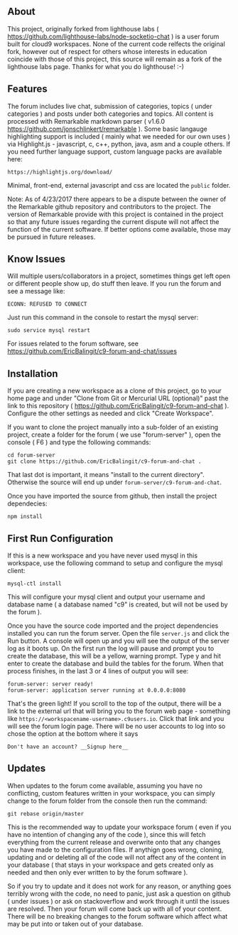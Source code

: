 ## About

This project, originally forked from lighthouse labs ( https://github.com/lighthouse-labs/node-socketio-chat ) is a user forum built for cloud9 workspaces.  None of the current code relfects the original fork, however out of respect for others whose interests in education coincide with those of this project, this source will remain as a fork of the lighthouse labs page.  Thanks for what you do lighthouse! :-)

## Features

The forum includes live chat, submission of categories, topics ( under categories ) and posts under both categories and topics.  All content is processed with Remarkable markdown parser ( v1.6.0 https://github.com/jonschlinkert/remarkable ).  Some basic langauge highlighting support is included ( mainly what we needed for our own uses ) via Highlight.js - javascript, c, c++, python, java, asm and a couple others.  If you need further language support, custom language packs are available here:

    https://highlightjs.org/download/

Minimal, front-end, external javascript and css are located the `public` folder.

Note: As of 4/23/2017 there appears to be a dispute between the owner of the Remarkable github repository and contributors to the project.  The version of Remarkable provide with this project is contained in the project so that any future issues regarding the current dispute will not affect the function of the current software.  If better options come available, those may be pursued in future releases.

## Know Issues

Will multiple users/collaborators in a project, sometimes things get left open
or different people show up, do stuff then leave.  If you run the forum and see
a message like:

    ECONN: REFUSED TO CONNECT

Just run this command in the console to restart the mysql server:

    sudo service mysql restart

For issues related to the forum software, see https://github.com/EricBalingit/c9-forum-and-chat/issues

## Installation

If you are creating a new workspace as a clone of this project, go to your home page and under "Clone from Git or Mercurial URL (optional)" past the link to this repository ( https://github.com/EricBalingit/c9-forum-and-chat ).  Configure the other settings as needed and click "Create Workspace".

If you want to clone the project manually into a sub-folder of an existing
project, create a folder for the forum ( we use "forum-server" ), open the console ( F6 ) and type the following commands:

    cd forum-server
    git clone https://github.com/EricBalingit/c9-forum-and-chat .

That last dot is important, it means "install to the current directory".  Otherwise the source will end up under `forum-server/c9-forum-and-chat`.

Once you have imported the source from github, then install the project dependecies:

    npm install

## First Run Configuration

If this is a new workspace and you have never used mysql in this workspace, use the following command to setup and configure the mysql client:

    mysql-ctl install

This will configure your mysql client and output your username and database
name ( a database named "c9" is created, but will not be used by the forum ).

Once you have the source code imported and the project dependencies installed you can run the forum server.  Open the file `server.js` and click the Run button.  A console will open up and you will see the output of the server log as it boots up.  On the first run the log will pause and prompt you to create the
database, this will be a yellow, warning prompt.  Type y and hit enter to create the database and build the tables for the forum.  When that process finishes, in the last 3 or 4 lines of output you will see:

    forum-server: server ready!
    forum-server: application server running at 0.0.0.0:8080

That's the green light!  If you scroll to the top of the output, there will be
a link to the external url that will bring you to the forum web page - something like `https://<workspacename-username>.c9users.io`.  Click that link and you will see the forum login page.  There will be no user accounts to log into so chose the option at the bottom where it says

    Don't have an account? __Signup here__

## Updates

When updates to the forum come available, assuming you have no conflicting, custom features written in your workspace, you can simply change to the forum
folder from the console then run the command:

    git rebase origin/master

This is the recommended way to update your workspace forum ( even if you have no
intention of changing any of the code ), since this will fetch everything from the current release and overwrite onto that any changes you have made to the configuration files.  If anythign goes wrong, cloning, updating and or deleting all of the code will not affect any of the content in your database ( that stays in your workspace and gets created only as needed and then only ever written to
by the forum software ).

So if you try to update and it does not work for any reason, or anything goes terribly wrong with the code, no need to panic, just ask a question on github ( under issues ) or ask on stackoverflow and work through it until the issues are resolved.  Then your forum will come back up with all of your content.  There will be no breaking changes to the forum software which affect what may be put into or taken out of your database.